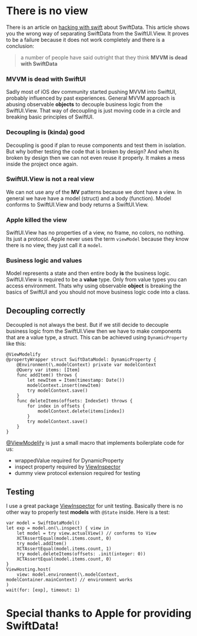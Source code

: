 # There is no view
There is an article on [hacking with swift](https://www.hackingwithswift.com/quick-start/swiftdata/how-to-use-mvvm-to-separate-swiftdata-from-your-views) about SwiftData. This article shows you the wrong way of separating SwiftData from the SwiftUI.View. It proves to be a failure because it does not work completely and there is a conclusion:

> a number of people have said outright that they think **MVVM is dead with SwiftData**

### MVVM is dead with SwiftUI
Sadly most of iOS dev community started pushing MVVM into SwiftUI, probably influenced by past experiences.
General MVVM approach is abusing observable **objects** to decouple business logic from the SwiftUI.View.
That way of decoupling is just moving code in a circle and breaking basic principles of SwiftUI.

### Decoupling is (kinda) good
Decoupling is good if plan to reuse components and test them in isolation. But why bother testing the code that is broken by design? And when its broken by design then we can not even reuse it properly. It makes a mess inside the project once again.

### SwiftUI.View is not a real view
We can not use any of the **MV** patterns because we dont have a view. In general we have have a model (struct) and a body (function). Model conforms to SwiftUI.View and body returns a SwiftUI.View.

### Apple killed the view
SwiftUI.View has no properties of a view, no frame, no colors, no nothing. Its just a protocol. Apple never uses the term `viewModel` because they know there is no view, they just call it a `model`.

### Business logic and values
Model represents a state and then entire body **is** the business logic. SwiftUI.View is required to be a **value** type. Only from value types you can access environment. Thats why using observable **object** is breaking the basics of SwiftUI and you should not move business logic code into a class.

## Decoupling correctly
Decoupled is not always the best. But if we still decide to decouple business logic from the SwiftUI.View then we have to make components that are a value type, a struct. This can be achieved using `DynamicProperty` like this:
```
@ViewModelify
@propertyWrapper struct SwiftDataModel: DynamicProperty {
    @Environment(\.modelContext) private var modelContext
    @Query var items: [Item]
    func addItem() throws {
        let newItem = Item(timestamp: Date())
        modelContext.insert(newItem)
        try modelContext.save()
    }
    func deleteItems(offsets: IndexSet) throws {
        for index in offsets {
            modelContext.delete(items[index])
        }
        try modelContext.save()
    }
}
```
[@ViewModelify](https://github.com/sisoje/viewmodelify-swift) is just a small macro that implements boilerplate code for us:
- wrappedValue required for DynamicProperty
- inspect property required by [ViewInspector](https://github.com/nalexn/ViewInspector)
- dummy view protocol extension required for testing

## Testing
I use a great package [ViewInspector](https://github.com/nalexn/ViewInspector) for unit testing. Basically there is no other way to properly test **models** with `@State` inside. Here is a test:
```
var model = SwiftDataModel()
let exp = model.on(\.inspect) { view in
    let model = try view.actualView() // conforms to View
    XCTAssertEqual(model.items.count, 0)
    try model.addItem()
    XCTAssertEqual(model.items.count, 1)
    try model.deleteItems(offsets: .init(integer: 0))
    XCTAssertEqual(model.items.count, 0)
}
ViewHosting.host(
    view: model.environment(\.modelContext, modelContainer.mainContext) // environment works
)
wait(for: [exp], timeout: 1)
```
# Special thanks to Apple for providing SwiftData!
